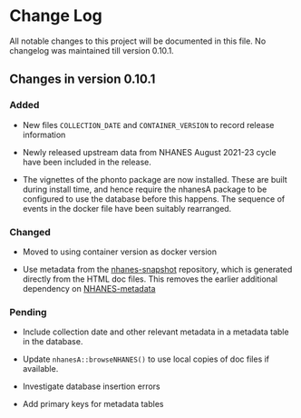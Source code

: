 
# Change Log

All notable changes to this project will be documented in this
file. No changelog was maintained till version 0.10.1.

## Changes in version 0.10.1

### Added

- New files `COLLECTION_DATE` and `CONTAINER_VERSION` to record
  release information

- Newly released upstream data from NHANES August 2021-23 cycle have
  been included in the release.

- The vignettes of the phonto package are now installed. These are
  built during install time, and hence require the nhanesA package to
  be configured to use the database before this happens. The sequence
  of events in the docker file have been suitably rearranged.

 
### Changed

- Moved to using container version as docker version

- Use metadata from the
  [nhanes-snapshot](https://github.com/deepayan/nhanes-snapshot)
  repository, which is generated directly from the HTML doc
  files. This removes the earlier additional dependency on 
  [NHANES-metadata](https://github.com/ccb-hms/NHANES-metadata)

### Pending

- Include collection date and other relevant metadata in a metadata
  table in the database.
  
- Update `nhanesA::browseNHANES()` to use local copies of doc files if
  available.

- Investigate database insertion errors

- Add primary keys for metadata tables

